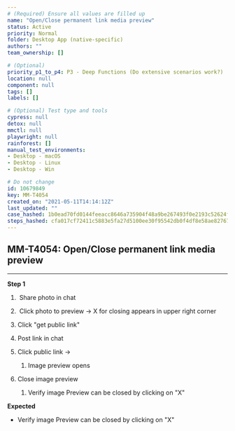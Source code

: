 ```yaml
---
# (Required) Ensure all values are filled up
name: "Open/Close permanent link media preview"
status: Active
priority: Normal
folder: Desktop App (native-specific)
authors: ""
team_ownership: []

# (Optional)
priority_p1_to_p4: P3 - Deep Functions (Do extensive scenarios work?)
location: null
component: null
tags: []
labels: []

# (Optional) Test type and tools
cypress: null
detox: null
mmctl: null
playwright: null
rainforest: []
manual_test_environments: 
- Desktop - macOS
- Desktop - Linux
- Desktop - Win

# Do not change
id: 10679849
key: MM-T4054
created_on: "2021-05-11T14:14:12Z"
last_updated: ""
case_hashed: 1b0ead70fd0144feeacc8646a735904f48a9be267493f0e2193c52624f982adbf848c5ed27d61993676bb2c6fa942795
steps_hashed: cfa017cf72411c5883e5fa27d5100ee30f95542db0f4df8e58ae827670714ae22948cd45ee267dd1a288c1f2c530cf64
---
```


<!-- (Auto-generated) Based on frontmatter's "key" and "name" -->

## MM-T4054: Open/Close permanent link media preview

---

**Step 1**

1.  Share photo in chat

2.  Click photo to preview -> X for closing appears in upper right corner

3. Click "get public link"

4. Post link in chat

5. Click public link -> 

   1. Image preview opens

6. Close image preview

   1. Verify image Preview can be closed by clicking on "X"

**Expected**

- Verify image Preview can be closed by clicking on "X"
